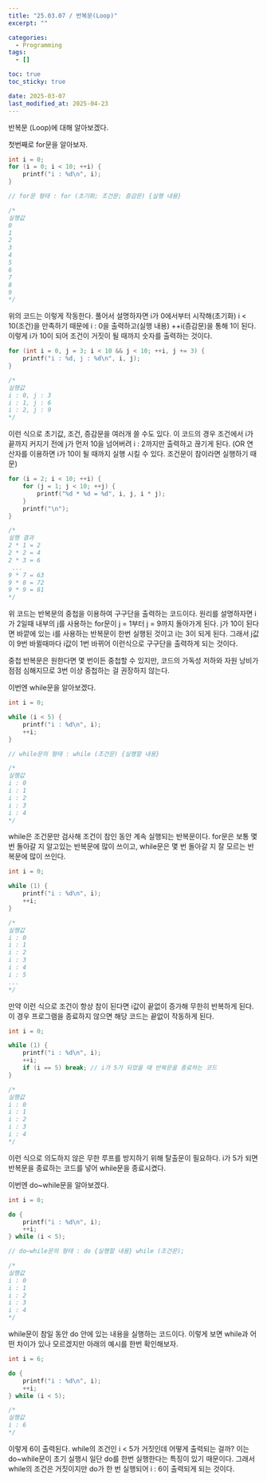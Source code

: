 ```yaml
---
title: "25.03.07 / 반복문(Loop)"
excerpt: ""

categories:
  - Programming
tags:
  - []

toc: true
toc_sticky: true

date: 2025-03-07
last_modified_at: 2025-04-23
---
```


반복문 (Loop)에 대해 알아보겠다.

첫번째로 for문을 알아보자.

```c
int i = 0;
for (i = 0; i < 10; ++i) {
    printf("i : %d\n", i);
}

// for문 형태 : for (초기화; 조건문; 증감문) {실행 내용}

/*
실행값
0
1
2
3
4
5
6
7
8
9
*/
```

위의 코드는 이렇게 작동한다. 풀어서 설명하자면 i가 0에서부터 시작해(초기화) i < 10(조건)을 만족하기 때문에 i : 0을 출력하고(실행 내용) ++i(증감문)을 통해 1이 된다. 이렇게 i가 10이 되어 조건이 거짓이 될 때까지 숫자를 출력하는 것이다.

```c
for (int i = 0, j = 3; i < 10 && j < 10; ++i, j += 3) {
    printf("i : %d, j : %d\n", i, j);
}

/*
실행값
i : 0, j : 3
i : 1, j : 6
i : 2, j : 9
*/
```

이런 식으로 초기값, 조건, 증감문을 여러개 쓸 수도 있다. 이 코드의 경우 조건에서 i가 끝까지 커지기 전에 j가 먼저 10을 넘어버려 i : 2까지만 출력하고 끊기게 된다. (OR 연산자를 이용하면 i가 10이 될 때까지 실행 시킬 수 있다. 조건문이 참이라면 실행하기 때문)

```c
for (i = 2; i < 10; ++i) {
    for (j = 1; j < 10; ++j) {
        printf("%d * %d = %d", i, j, i * j);
    }
    printf("\n");
}

/*
실행 결과
2 * 1 = 2
2 * 2 = 4
2 * 3 = 6
 ...
9 * 7 = 63
9 * 8 = 72
9 * 9 = 81
*/
```

위 코드는 반복문의 중첩을 이용하여 구구단을 출력하는 코드이다. 원리를 설명하자면 i가 2일때 내부의 j를 사용하는 for문이 j = 1부터 j = 9까지 돌아가게 된다. j가 10이 된다면 바깥에 있는 i를 사용하는 반복문이 한번 실행된 것이고 i는 3이 되게 된다. 그래서 j값이 9번 바뀔때마다 i값이 1번 바뀌어 이런식으로 구구단을 출력하게 되는 것이다.

중첩 반복문은 원한다면 몇 번이든 중첩할 수 있지만, 코드의 가독성 저하와 자원 낭비가 점점 심해지므로 3번 이상 중첩하는 걸 권장하지 않는다.

이번엔 while문을 알아보겠다.

```c
int i = 0;

while (i < 5) {
    printf("i : %d\n", i);
    ++i;
}

// while문의 형태 : while (조건문) {실행할 내용}

/*
실행값
i : 0
i : 1
i : 2
i : 3
i : 4
*/
```

while은 조건문만 검사해 조건이 참인 동안 계속 실행되는 반복문이다. for문은 보통 몇 번 돌아갈 지 알고있는 반복문에 많이 쓰이고, while문은 몇 번 돌아갈 지 잘 모르는 반복문에 많이 쓰인다.

```c
int i = 0;

while (1) {
    printf("i : %d\n", i);
    ++i;
}

/*
실행값
i : 0
i : 1
i : 2
i : 3
i : 4
i : 5
...
*/
```

만약 이런 식으로 조건이 항상 참이 된다면 i값이 끝없이 증가해 무한히 반복하게 된다. 이 경우 프로그램을 종료하지 않으면 해당 코드는 끝없이 작동하게 된다.

```c
int i = 0;

while (1) {
    printf("i : %d\n", i);
    ++i;
    if (i == 5) break; // i가 5가 되었을 때 반복문을 종료하는 코드
}

/*
실행값
i : 0
i : 1
i : 2
i : 3
i : 4
*/
```

이런 식으로 의도하지 않은 무한 루프를 방지하기 위해 탈출문이 필요하다. i가 5가 되면 반복문을 종료하는 코드를 넣어 while문을 종료시켰다.

이번엔 do~while문을 알아보겠다.

```c
int i = 0;

do {
    printf("i : %d\n", i);
    ++i;
} while (i < 5);

// do~while문의 형태 : do {실행할 내용} while (조건문);

/*
실행값
i : 0
i : 1
i : 2
i : 3
i : 4
*/
```

while문이 참일 동안 do 안에 있는 내용을 실행하는 코드이다. 이렇게 보면 while과 어떤 차이가 있나 모르겠지만 아래의 예시를 한번 확인해보자.

```c
int i = 6;

do {
    printf("i : %d\n", i);
    ++i;
} while (i < 5);

/*
실행값
i : 6
*/
```

이렇게 6이 출력된다. while의 조건인 i < 5가 거짓인데 어떻게 출력되는 걸까? 이는 do~while문이 초기 실행시 일단 do를 한번 실행한다는 특징이 있기 때문이다. 그래서 while의 조건은 거짓이지만 do가 한 번 실행되어 i : 6이 출력되게 되는 것이다.
